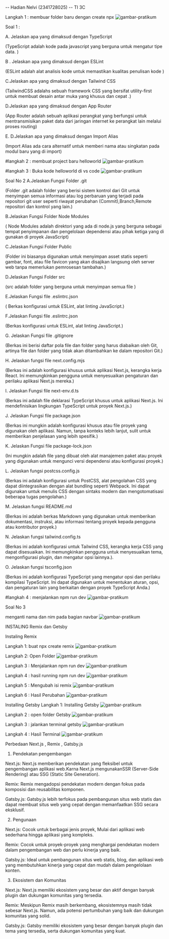 -- Hadian Nelvi (2341728025) -- TI 3C

Langkah 1 : membuar folder baru dengan create npx
![gambar-pratikum](img/createnpx.png)

Soal 1 :

A. Jelaskan apa yang dimaksud dengan TypeScript

(TypeScript adalah kode pada javascript yang berguna untuk mengatur tipe data. )

B . Jelaskan apa yang dimaksud dengan ESLint

(ESLint adalah alat analisis kode untuk memastikan kualitas penulisan kode )

C.Jelaskan apa yang dimaksud dengan Tailwind CSS

(TailwindCSS adalahs sebuah framework CSS yang bersifat utility-first untuk membuat desain antar muka yang khusus dan cepat .)

D.Jelaskan apa yang dimaksud dengan App Router

(App Router adalah sebuah aplikasi perangkat yang berfungsi untuk mentransmisikan paket data dari jaringan internet  ke perangkat lain melalui proses routing)

E. D.Jelaskan apa yang dimaksud dengan Import Alias 

(Import Alias ada cara alternatif untuk memberi nama atau singkatan pada modul baru yang di import)



#langkah 2 : membuat project baru helloworld
![gambar-pratikum](img/createproject.png)

#langkah 3 : Buka kode helloworld di vs code
![gambar-pratikum](img/bukavscode.jpeg)

Soal No 2
A.Jelaskan Fungsi Folder .git

(Folder .git adalah folder yang berisi sistem kontrol dari Git untuk menyimpan semua informasi atau log perbaruan yang terjadi pada repositori git user seperti riwayat perubahan (Commit),Branch,Remote repositori dan kontrol yang lain.)

B.Jelaskan Fungsi Folder Node Modules

( Node Modules adalah direktori yang ada di node.js yang berguna sebagai tempat penyimpanan dan pengelolaan dependensi atau pihak ketiga yang di gunakan di proyek JavaScript)


C.Jelaskan Fungsi Folder Public

(Folder ini biasanya digunakan untuk menyimpan asset statis seperti gambar, font, atau file favicon yang akan disajikan langsung oleh server web tanpa memerlukan pemrosesan tambahan.)

D.Jelaskan Fungsi Folder src

(src adalah folder yang berguna untuk menyimpan semua file )

E.Jelaskan Fungsi file .eslintrc.json

( Berkas konfigurasi untuk ESLint, alat linting JavaScript.)

F.Jelaskan Fungsi file .eslintrc.json

(Berkas konfigurasi untuk ESLint, alat linting JavaScript.)

G. Jelaskan Fungsi file .gitignore

(Berkas ini berisi daftar pola file dan folder yang harus diabaikan oleh Git, artinya file dan folder yang tidak akan ditambahkan ke dalam repositori Git.)

H. Jelaskan fungsi file next.config.mjs

(Berkas ini adalah konfigurasi khusus untuk aplikasi Next.js, kerangka kerja React. Ini memungkinkan pengguna untuk menyesuaikan pengaturan dan perilaku aplikasi Next.js mereka.)

I. Jelaskan Fungsi file next-env.d.ts

(Berkas ini adalah file deklarasi TypeScript khusus untuk aplikasi Next.js. Ini mendefinisikan lingkungan TypeScript untuk proyek Next.js.)

J. Jelaskan Fungsi file package.json

(Berkas ini mungkin adalah konfigurasi khusus atau file proyek yang digunakan oleh aplikasi. Namun, tanpa konteks lebih lanjut, sulit untuk memberikan penjelasan yang lebih spesifik.)

K.  Jelaskan Fungsi file package-lock.json

(Ini mungkin adalah file yang dibuat oleh alat manajemen paket atau proyek yang digunakan untuk mengunci versi dependensi atau konfigurasi proyek.)

L. Jelaskan fungsi postcss.config.js

(Berkas ini adalah konfigurasi untuk PostCSS, alat pengolahan CSS yang dapat diintegrasikan dengan alat bundling seperti Webpack. Ini dapat digunakan untuk menulis CSS dengan sintaks modern dan mengotomatisasi beberapa tugas pengolahan.)

M. Jelaskan fungsi README.md

(Berkas ini adalah berkas Markdown yang digunakan untuk memberikan dokumentasi, instruksi, atau informasi tentang proyek kepada pengguna atau kontributor proyek.)


N. Jelaskan fungsi tailwind.config.ts

(Berkas ini adalah konfigurasi untuk Tailwind CSS, kerangka kerja CSS yang dapat disesuaikan. Ini memungkinkan pengguna untuk menyesuaikan tema, mengonfigurasi plugin, dan mengatur opsi lainnya.).

O. Jelaskan fungsi tsconfig.json

(Berkas ini adalah konfigurasi TypeScript yang mengatur opsi dan perilaku kompilasi TypeScript. Ini dapat digunakan untuk menentukan aturan, opsi, dan pengaturan lain yang berkaitan dengan proyek TypeScript Anda.)

#langkah 4 : menjalankan npm run dev
![gambar-pratikum](img/RunNpm.jpeg)

Soal No 3

 menganti nama dan nim pada bagian navbar
![gambar-pratikum](img/changengenavbar.PNG)




INSTALING Remix dan Getsby

Instaling Remix

Langkah 1: buat npx create remix
![gambar-pratikum](img/Remix1.Jpeg)

Langkah 2: Open Folder
![gambar-pratikum](img/Remix2.Jpeg)

Langkah 3 : Menjalankan npm run dev
![gambar-pratikum](img/Remix3.Jpeg)

Langkah 4 : hasil running npm run dev
![gambar-pratikum](img/Remix4.Jpeg)

Langkah 5 : Mengubah isi remix
![gambar-pratikum](img/Remix5.Jpeg)

Langkah 6 : Hasil Perubahan
![gambar-pratikum](img/Remix6.Jpeg)

Installing Getsby
Langkah 1: Installing Getsby
![gambar-pratikum](img/Getsby1.Jpeg)

Langkah 2 : open folder Getsby
![gambar-pratikum](img/Getsby2.Jpeg)

Langkah 3 : jalankan terminal getsby
![gambar-pratikum](img/Getsby3.Jpeg)

Langkah 4 : Hasil Terminal
![gambar-pratikum](img/Getsby4.Jpeg)

Perbedaan Next.js , Remix , Gatsby.js

1. Pendekatan pengembangan

Next.js: Next.js memberikan pendekatan yang fleksibel untuk pengembangan aplikasi web.Karna Next.js mengunakanSSR (Server-Side Rendering) atau SSG (Static Site Generation).

Remix: Remix mengadopsi pendekatan modern dengan fokus pada komposisi dan reusabilitas komponen.

Gatsby.js: Gatsby.js lebih terfokus pada pembangunan situs web statis dan dapat membuat situs web yang cepat dengan memanfaatkan SSG secara eksklusif.

2. Pengunaan

Next.js: Cocok untuk berbagai jenis proyek, Mulai dari aplikasi web sederhana hingga aplikasi yang kompleks.

Remix: Cocok untuk proyek-proyek yang menghargai pendekatan modern dalam pengembangan web dan perlu kinerja yang baik.

Gatsby.js: Ideal untuk pembangunan situs web statis, blog, dan aplikasi web yang membutuhkan kinerja yang cepat dan mudah dalam pengelolaan konten.

3. Ekosistem dan Komunitas

Next.js: Next.js memiliki ekosistem yang besar dan aktif dengan banyak plugin dan dukungan komunitas yang tersedia.

Remix: Meskipun Remix masih berkembang, ekosistemnya masih tidak sebesar Next.js. Namun, ada potensi pertumbuhan yang baik dan dukungan komunitas yang solid.

Gatsby.js: Gatsby memiliki ekosistem yang besar dengan banyak plugin dan tema yang tersedia, serta dukungan komunitas yang kuat.






